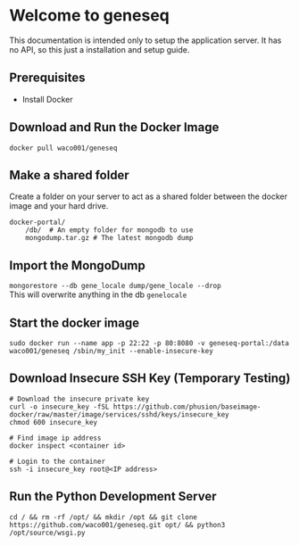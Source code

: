 # Welcome to geneseq
This documentation is intended only to setup the application server. It has no API, so this just a installation and setup guide.

## Prerequisites

* Install Docker

## Download and Run the Docker Image
`docker pull waco001/geneseq`
## Make a shared folder
Create a folder on your server to act as a shared folder between the docker image and your hard drive.

    docker-portal/
        /db/  # An empty folder for mongodb to use
        mongodump.tar.gz # The latest mongodb dump
## Import the MongoDump
`mongorestore --db gene_locale dump/gene_locale --drop`  
This will overwrite anything in the db `genelocale`
## Start the docker image
`sudo docker run --name app -p 22:22 -p 80:8080 -v geneseq-portal:/data waco001/geneseq /sbin/my_init --enable-insecure-key`
## Download Insecure SSH Key (Temporary Testing)
```
# Download the insecure private key
curl -o insecure_key -fSL https://github.com/phusion/baseimage-docker/raw/master/image/services/sshd/keys/insecure_key
chmod 600 insecure_key

# Find image ip address
docker inspect <container id>

# Login to the container
ssh -i insecure_key root@<IP address>
```
## Run the Python Development Server
`cd / && rm -rf /opt/ && mkdir /opt && git clone https://github.com/waco001/geneseq.git opt/ && python3 /opt/source/wsgi.py`
